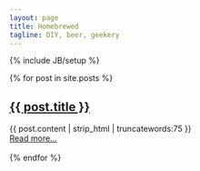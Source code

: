 ```yaml
---
layout: page
title: Homebrewed 
tagline: DIY, beer, geekery
---
```

{% include JB/setup %}

<div class="blog-index">  
  {% for post in site.posts %}
  <h2><a href="{{ BASE_PATH }}{{ post.url }}">{{ post.title }}</a></h2>
  {{ post.content | strip_html | truncatewords:75 }}<br>
  <a href="{{ post.url }}">Read more...</a><br><br>
  {% endfor %}
</div>
